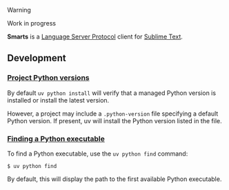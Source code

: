 > [!WARNING]
> Work in progress

**Smarts** is a [Language Server Protocol](https://microsoft.github.io/language-server-protocol/) client for [Sublime Text](https://www.sublimetext.com).


## Development

### [Project Python versions](https://docs.astral.sh/uv/concepts/python-versions/#project-python-versions)

By default `uv python install` will verify that a managed Python version is installed or install the latest version.

However, a project may include a `.python-version` file specifying a default Python version. If present, uv will install the Python version listed in the file.

### [Finding a Python executable](https://docs.astral.sh/uv/concepts/python-versions/#finding-a-python-executable)

To find a Python executable, use the `uv python find` command:

```
$ uv python find
```

By default, this will display the path to the first available Python executable.
